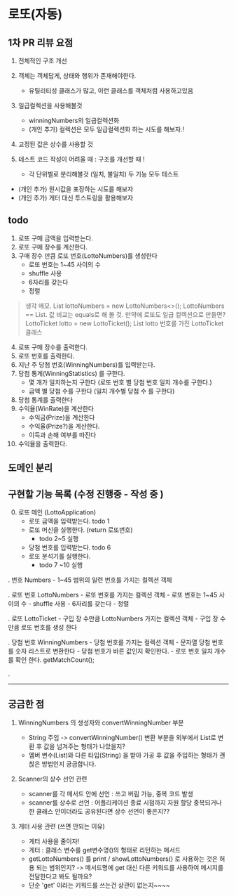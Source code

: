# 로또(자동)
## 1차 PR 리뷰 요점
 1. 전체적인 구조 개선
 2. 객체는 객체답게, 상태와 행위가 존재해야한다. 
    - 유틸리티성 클래스가 많고, 이런 클래스를 객체처럼 사용하고있음
 3. 일급컬렉션을 사용해볼것
    - winningNumbers의 일급컬렉션화
    + (개인 추가) 컬렉션은 모두 일급컬렉션화 하는 시도를 해보자.!
    
 4. 고정된 값은 상수를 사용할 것
 5. 테스트 코드 작성이 어려울 때 : 구조를 개선할 때 !
    -  각 단위별로 분리해볼것 (일치, 불일치) 두 기능 모두 테스트
 + (개인 추가) 원시값을 포장하는 시도를 해보자
 + (개인 추가) 게터 대신 투스트링을 활용해보자
 
 
## todo
 1. 로또 구매 금액을 입력받는다.
 2. 로또 구매 장수를 계산한다.
 3. 구매 장수 만큼 로또 번호(LottoNumbers)를 생성한다
     - 로또 번호는 1~45 사이의 수
     - shuffle 사용
     - 6자리를 갖는다
     - 정렬
 > 생각 메모. List<LottoNumbers> lottoNumbers = new LottoNumbers<>();
    LottoNumbers == List<Integer>. 값 비교는 equals로 해 볼 것.
    만약에 로또도 일급 컬렉션으로 만들면?
    LottoTicket lotto = new LottoTicket();
    List<LottoNumbers> lotto 번호를 가진 LottoTicket 클래스  
 4. 로또 구매 장수를 출력한다.   
 5. 로또 번호를 출력한다.
 6. 지난 주 당첨 번호(WinningNumbers)를 입력받는다.
 7. 당첨 통계(WinningStatistics) 를 구한다.
    - 몇 개가 일치하는지 구한다 (로또 번호 별 당첨 번호 일치 개수를 구한다.)
    - 금액 별 당첨 수를 구한다 (일치 개수별 당첨 수 를 구한다)
 8. 당첨 통계를 출력한다
 9. 수익율(WinRate)을 계산한다
    - 수익금(Prize)을 계산한다
    - 수익율(Prize?)을 계산한다.
    - 이득과 손해 여부를 따진다
10. 수익율을 출력한다.

## 도메인 분리
## 구현할 기능 목록 (수정 진행중 - 작성 중 )
0. 로또 메인 (LottoApplication)
    - 로또 금액을 입력받는다. todo 1
    - 로또 머신을 실행한다. (return 로또번호)
        + todo 2~5 실행
    - 당첨 번호를 입력받는다. todo 6
    - 로또 분석기를 실행한다.
        + todo 7 ~10 실행

. 번호 Numbers
    - 1~45 범위의 일련 번호를 가지는 컬렉션 객체
     
. 로또 번호 LottoNumbers 
    - 로또 번호를 가지는 컬렉션 객체
    - 로또 번호는 1~45 사이의 수
    - shuffle 사용
    - 6자리를 갖는다
    - 정렬
    
. 로또 LottoTicket
    - 구입 장 수만큼 LottoNumbers 가지는 컬렉션 객체
    - 구입 장 수만큼 로또 번호를 생성 한다
     
. 당첨 번호 WinningNumbers
    - 당첨 번호를 가지는 컬렉션 객체
    - 문자열 당첨 번호를 숫자 리스트로 변환한다
    - 당첨 번호가 바른 값인지 확인한다.
    - 로또 번호 일치 개수를 확인 한다. getMatchCount();
        
. 

        
---
## 궁금한 점
1. WinningNumbers 의 생성자와 convertWinningNumber 부분
    - String 주입 -> convertWinningNumber() 변환 부분을 외부에서 List<Integer>로 변환 후 값을 넘겨주는 형태가 나았을지?
    - 멤버 변수(List)와 다른 타입(String) 을 받아 가공 후 값을 주입하는 형태가 괜찮은 방법인지 궁금합니다.

2. Scanner의 상수 선언 관련
    - scanner를 각 메서드 안에 선언 : 쓰고  버림 가능, 중복 코드 발생
    - scanner를 상수로 선언 : 어플리케이션 종료 시점까지 자원 할당 
 중복되거나 한 클래스 안이더라도 공유된다면 상수 선언이 좋은지?? 
 
3. 게터 사용 관련 (쓰면 안되는 이유)
    - 게터 사용을 줄이자! 
    - 게터 : 클래스 변수를 get변수명()의 형태로 리턴하는 메서드
    - getLottoNumbers() 를 print / showLottoNumbers() 로 사용하는 것은 허용 되는 범위인지?
     -> 메서드명에 get 대신 다른 키워드를 사용하여 메시지를 전달한다고 봐도 될까요?
    - 단순 'get' 이라는 키워드를 쓰는건 상관이 없는지~~~~
    
      